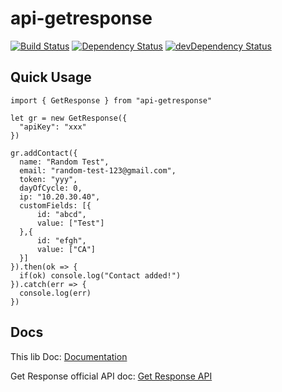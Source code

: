 api-getresponse
===========
 [![Build Status](https://travis-ci.org/scippio/api-getresponse.svg)](https://travis-ci.org/scippio/api-getresponse)
 [![Dependency Status](https://david-dm.org/scippio/api-getresponse.svg)](https://david-dm.org/scippio/api-getresponse)
 [![devDependency Status](https://david-dm.org/scippio/api-getresponse/dev-status.svg)](https://david-dm.org/scippio/api-getresponse#info=devDependencies)

Quick Usage
-----

```!javascript
import { GetResponse } from "api-getresponse"

let gr = new GetResponse({
  "apiKey": "xxx"
})

gr.addContact({
  name: "Random Test",
  email: "random-test-123@gmail.com",
  token: "yyy",
  dayOfCycle: 0,
  ip: "10.20.30.40",
  customFields: [{
      id: "abcd",
      value: ["Test"]
  },{
      id: "efgh",
      value: ["CA"]
  }]
}).then(ok => {
  if(ok) console.log("Contact added!")
}).catch(err => {
  console.log(err)
})

```

Docs
-----
This lib Doc: [Documentation](docs/index.md)

Get Response official API doc: [Get Response API](https://apidocs.getresponse.com/v3)

